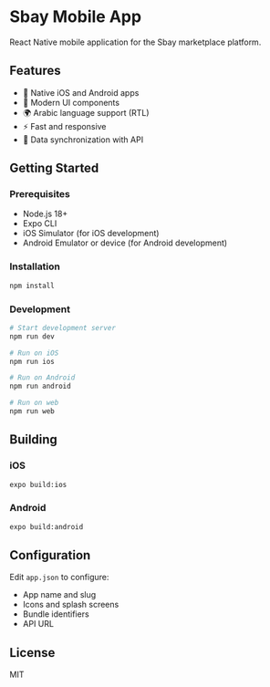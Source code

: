 # Sbay Mobile App

React Native mobile application for the Sbay marketplace platform.

## Features

- 📱 Native iOS and Android apps
- 🎨 Modern UI components
- 🌍 Arabic language support (RTL)
- ⚡ Fast and responsive
- 🔄 Data synchronization with API

## Getting Started

### Prerequisites

- Node.js 18+
- Expo CLI
- iOS Simulator (for iOS development)
- Android Emulator or device (for Android development)

### Installation

```bash
npm install
```

### Development

```bash
# Start development server
npm run dev

# Run on iOS
npm run ios

# Run on Android
npm run android

# Run on web
npm run web
```

## Building

### iOS

```bash
expo build:ios
```

### Android

```bash
expo build:android
```

## Configuration

Edit `app.json` to configure:
- App name and slug
- Icons and splash screens
- Bundle identifiers
- API URL

## License

MIT
